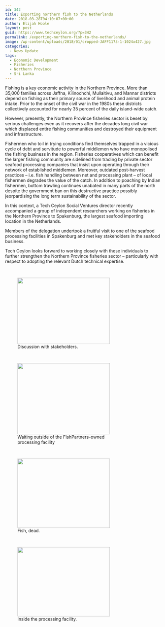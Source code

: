 ```yaml
---
id: 342
title: Exporting northern fish to the Netherlands
date: 2018-03-28T04:10:07+00:00
author: Elijah Hoole
layout: post
guid: https://www.techceylon.org/?p=342
permalink: /exporting-northern-fish-to-the-netherlands/
image: /wp-content/uploads/2018/01/cropped-JAFF1173-1-1024x427.jpg
categories:
  - News Update
tags:
  - Economic Development
  - Fisheries
  - Northern Province
  - Sri Lanka
---
```

Fishing is a key economic activity in the Northern Province. More than 35,000 families across Jaffna, Kilinochchi, Mullaitivu, and Mannar districts depend on fishing as their primary source of livelihood and animal protein intake. Prior to the onset of the civil war in the 1980s these districts collectively accounted for nearly 35 percent of the daily island-wide catch.

However, presently, the Northern Province fisheries sector is beset by serious challenges even as it recovers after the decades long civil war which displaced entire fishing communities and destroyed their equipment and infrastructure.

Fishermen who toil in trying conditions find themselves trapped in a vicious cycle of debt and servitude to powerful middlemen who have monopolised the fishing business in the region. Fisheries cooperatives which can benefit the larger fishing community are sidelined from trading by private sector seafood processing companies that insist upon operating through their network of established middlemen. Moreover, outdated post-harvest practices &#8211; i.e. fish handling between net and processing plant &#8211; of local fishermen degrades the value of the catch. In addition to poaching by Indian fishermen, bottom trawling continues unabated in many parts of the north despite the government ban on this destructive practice possibly jeorpardising the long term sustainability of the sector.

In this context, a Tech Ceylon Social Ventures director recently accompanied a group of independent researchers working on fisheries in the Northern Province to Spakenburg, the largest seafood importing location in the Netherlands.

Members of the delegation undertook a fruitful visit to one of the seafood processing facilities in Spakenburg and met key stakeholders in the seafood business.

Tech Ceylon looks forward to working closely with these individuals to further strengthen the Northern Province fisheries sector – particularly with respect to adopting the relevant Dutch technical expertise.

&nbsp;

<figure id="attachment_344" aria-describedby="caption-attachment-344" style="width: 300px" class="wp-caption aligncenter"><img loading="lazy" class="wp-image-344 size-medium" src="https://www.techceylon.org/wp-content/uploads/2018/03/Nether_visit_1-300x215.jpg" alt="" width="300" height="215" srcset="https://www.techceylon.org/wp-content/uploads/2018/03/Nether_visit_1-300x215.jpg 300w, https://www.techceylon.org/wp-content/uploads/2018/03/Nether_visit_1-768x550.jpg 768w, https://www.techceylon.org/wp-content/uploads/2018/03/Nether_visit_1-1024x733.jpg 1024w" sizes="(max-width: 300px) 100vw, 300px" /><figcaption id="caption-attachment-344" class="wp-caption-text">Discussion with stakeholders.</figcaption></figure>

&nbsp;

<figure id="attachment_343" aria-describedby="caption-attachment-343" style="width: 300px" class="wp-caption aligncenter"><img loading="lazy" class="wp-image-343 size-medium" src="https://www.techceylon.org/wp-content/uploads/2018/03/Nether_visit_2-300x231.png" alt="" width="300" height="231" srcset="https://www.techceylon.org/wp-content/uploads/2018/03/Nether_visit_2-300x231.png 300w, https://www.techceylon.org/wp-content/uploads/2018/03/Nether_visit_2-768x592.png 768w, https://www.techceylon.org/wp-content/uploads/2018/03/Nether_visit_2-1024x790.png 1024w" sizes="(max-width: 300px) 100vw, 300px" /><figcaption id="caption-attachment-343" class="wp-caption-text">Waiting outside of the FishPartners-owned processing facility</figcaption></figure>

&nbsp;

<figure id="attachment_345" aria-describedby="caption-attachment-345" style="width: 300px" class="wp-caption aligncenter"><img loading="lazy" class="size-medium wp-image-345" src="https://www.techceylon.org/wp-content/uploads/2018/03/Nether_visit_3-300x225.jpg" alt="" width="300" height="225" srcset="https://www.techceylon.org/wp-content/uploads/2018/03/Nether_visit_3-300x225.jpg 300w, https://www.techceylon.org/wp-content/uploads/2018/03/Nether_visit_3-768x576.jpg 768w, https://www.techceylon.org/wp-content/uploads/2018/03/Nether_visit_3-1024x768.jpg 1024w" sizes="(max-width: 300px) 100vw, 300px" /><figcaption id="caption-attachment-345" class="wp-caption-text">Fish, dead.</figcaption></figure>

&nbsp;

<figure id="attachment_346" aria-describedby="caption-attachment-346" style="width: 300px" class="wp-caption aligncenter"><img loading="lazy" class="size-medium wp-image-346" src="https://www.techceylon.org/wp-content/uploads/2018/03/Nether_visit_4-300x225.jpg" alt="" width="300" height="225" srcset="https://www.techceylon.org/wp-content/uploads/2018/03/Nether_visit_4-300x225.jpg 300w, https://www.techceylon.org/wp-content/uploads/2018/03/Nether_visit_4-768x576.jpg 768w, https://www.techceylon.org/wp-content/uploads/2018/03/Nether_visit_4-1024x768.jpg 1024w" sizes="(max-width: 300px) 100vw, 300px" /><figcaption id="caption-attachment-346" class="wp-caption-text">Inside the processing facility.</figcaption></figure>

&nbsp;